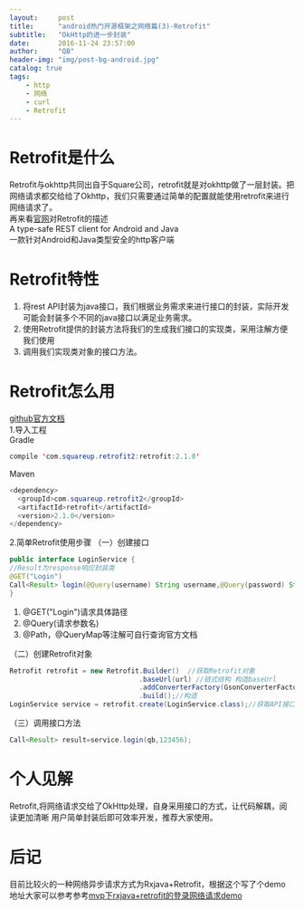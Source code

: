```yaml
---
layout:     post
title:      "android热门开源框架之网络篇(3)-Retrofit"
subtitle:   "OkHttp的进一步封装"
date:       2016-11-24 23:57:00
author:     "QB"
header-img: "img/post-bg-android.jpg"
catalog: true
tags:
    - http
    - 网络
    - curl
    - Retrofit
---
```


# Retrofit是什么

Retrofit与okhttp共同出自于Square公司，retrofit就是对okhttp做了一层封装。把网络请求都交给给了Okhttp，我们只需要通过简单的配置就能使用retrofit来进行网络请求了。<br>
再来看[官网](http://square.github.io/retrofit/)对Retrofit的描述<br>
A type-safe REST client for Android and Java<br>
一款针对Android和Java类型安全的http客户端
# Retrofit特性

1. 将rest API封装为java接口，我们根据业务需求来进行接口的封装，实际开发可能会封装多个不同的java接口以满足业务需求。
2. 使用Retrofit提供的封装方法将我们的生成我们接口的实现类，采用注解方便我们使用
3. 调用我们实现类对象的接口方法。

# Retrofit怎么用
[github官方文档](https://github.com/square/retrofit)<br>
1.导入工程<br>
Gradle

```  java 
compile 'com.squareup.retrofit2:retrofit:2.1.0'
```

Maven

```  java
<dependency>
  <groupId>com.squareup.retrofit2</groupId>
  <artifactId>retrofit</artifactId>
  <version>2.1.0</version>
</dependency>
```
2.简单Retrofit使用步骤
（一）创建接口

``` java
public interface LoginService {
//Result为response响应封装类
@GET("Login")
Call<Result> login(@Query(username) String username,@Query(password) String password);
}
```

1. @GET("Login")请求具体路径
2. @Query(请求参数名)
3. @Path，@QueryMap等注解可自行查询官方文档

（二）创建Retrofit对象

``` java
Retrofit retrofit = new Retrofit.Builder()  //获取Retrofit对象
                                .baseUrl(url) //链式结构 构造baseUrl
                                .addConverterFactory(GsonConverterFactory.create())//采用默认gson解析器
                                .build();//构造
LoginService service = retrofit.create(LoginService.class);//获取API接口的实现类的实例对象

```
（三）调用接口方法

``` java
Call<Result> result=service.login(qb,123456);
```

# 个人见解
Retrofit,将网络请求交给了OkHttp处理，自身采用接口的方式，让代码解耦，阅读更加清晰
用户简单封装后即可效率开发，推荐大家使用。

# 后记
目前比较火的一种网络异步请求方式为Rxjava+Retrofit，根据这个写了个demo<br>
地址大家可以参考参考[mvp下rxjava+retrofit的登录网络请求demo](http://qbfighting.cc/2016/11/25/android_mvp下rxjava+retrofit/)

